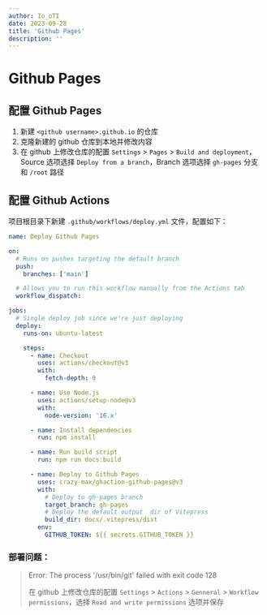 ```yaml
---
author: Io_oTI
date: 2023-09-28
title: 'Github Pages'
description: ''
---
```


# Github Pages

## 配置 Github Pages

1. 新建 `<github username>.github.io` 的仓库
2. 克隆新建的 github 仓库到本地并修改内容
3. 在 github 上修改仓库的配置 `Settings` > `Pages` > `Build and deployment`，Source 选项选择 `Deploy from a branch`，Branch 选项选择 `gh-pages` 分支和 `/root` 路径

## 配置 Github Actions

项目根目录下新建 `.github/workflows/deploy.yml` 文件，配置如下：

```yml
name: Deploy Github Pages

on:
  # Runs on pushes targeting the default branch
  push:
    branches: ['main']

  # Allows you to run this workflow manually from the Actions tab
  workflow_dispatch:

jobs:
  # Single deploy job since we're just deploying
  deploy:
    runs-on: ubuntu-latest

    steps:
      - name: Checkout
        uses: actions/checkout@v3
        with:
          fetch-depth: 0

      - name: Use Node.js
        uses: actions/setup-node@v3
        with:
          node-version: '16.x'

      - name: Install dependencies
        run: npm install

      - name: Run build script
        run: npm run docs:build

      - name: Deploy to Github Pages
        uses: crazy-max/ghaction-github-pages@v3
        with:
          # Deploy to gh-pages branch
          target_branch: gh-pages
          # Deploy the default output  dir of Vitepress
          build_dir: docs/.vitepress/dist
        env:
          GITHUB_TOKEN: ${{ secrets.GITHUB_TOKEN }}
```

### 部署问题：

> Error: The process '/usr/bin/git' failed with exit code 128
>
> 在 github 上修改仓库的配置 `Settings` > `Actions` > `Genneral` > `Workflow permissions`，选择 `Read and write permissions` 选项并保存
